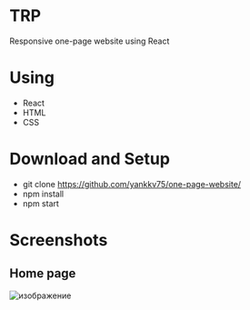 # TRP
Responsive one-page website using React

# Using
* React
* HTML
* CSS

# Download and Setup 
 * git clone https://github.com/yankkv75/one-page-website/
 * npm install
 * npm start

# Screenshots
## Home page
![изображение](https://user-images.githubusercontent.com/107151785/178113691-e59d119b-11fc-4c9d-ba74-dd66555fbcbe.png)
